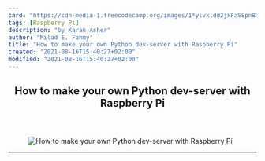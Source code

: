 ```yaml
---
card: "https://cdn-media-1.freecodecamp.org/images/1*ylvkldd2jkFaSSpn8MdVTQ.png"
tags: [Raspberry Pi]
description: "by Karan Asher"
author: "Milad E. Fahmy"
title: "How to make your own Python dev-server with Raspberry Pi"
created: "2021-08-16T15:40:27+02:00"
modified: "2021-08-16T15:40:27+02:00"
---
```

<div class="site-wrapper">
<main id="site-main" class="site-main outer">
<div class="inner">
<article class="post-full post tag-raspberry-pi tag-python tag-software-development tag-web-development tag-tech ">
<header class="post-full-header">
<h1 class="post-full-title">How to make your own Python dev-server with Raspberry Pi</h1>
</header>
<figure class="post-full-image">
<picture>
<source media="(max-width: 700px)" sizes="1px" srcset="data:image/gif;base64,R0lGODlhAQABAIAAAAAAAP///yH5BAEAAAAALAAAAAABAAEAAAIBRAA7 1w">
<source media="(min-width: 701px)" sizes="(max-width: 800px) 400px,
(max-width: 1170px) 700px,
1400px" srcset="https://cdn-media-1.freecodecamp.org/images/1*ylvkldd2jkFaSSpn8MdVTQ.png 300w,
https://cdn-media-1.freecodecamp.org/images/1*ylvkldd2jkFaSSpn8MdVTQ.png 600w,
https://cdn-media-1.freecodecamp.org/images/1*ylvkldd2jkFaSSpn8MdVTQ.png 1000w,
https://cdn-media-1.freecodecamp.org/images/1*ylvkldd2jkFaSSpn8MdVTQ.png 2000w">
<img onerror="this.style.display='none'" src="https://cdn-media-1.freecodecamp.org/images/1*ylvkldd2jkFaSSpn8MdVTQ.png" alt="How to make your own Python dev-server with Raspberry Pi">
</picture>
</figure>
<section class="post-full-content">
<div class="post-content medium-migrated-article">
</div>
<hr>
</section>
</article>
</div>
</main>
</div>
<!-- Google Tag Manager (noscript) -->
<!-- End Google Tag Manager (noscript) -->
